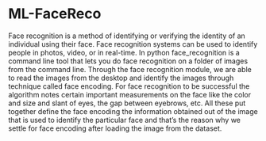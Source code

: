 # ML-FaceReco
Face recognition is a method of identifying or verifying the identity of an individual using their face. Face recognition systems can be used to identify people in photos, video, or in real-time. In python face_recognition is a command line tool that lets you do face recognition on a folder of images from the command line. Through the face recognition module, we are able to read the images from the desktop and identify the images through technique called face encoding. For face recognition to be successful the algorithm notes certain important measurements on the face like the color and size and slant of eyes, the gap between eyebrows, etc. All these put together define the face encoding the information obtained out of the image that is used to identify the particular face and that’s the reason why we settle for face encoding after loading the image from the dataset. 
